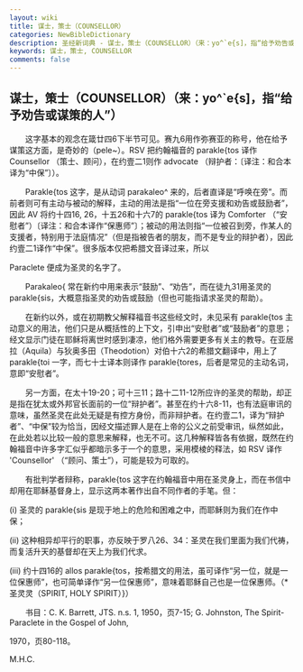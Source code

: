 ```yaml
---
layout: wiki
title: 谋士，策士（COUNSELLOR）
categories: NewBibleDictionary
description: 圣经新词典 - 谋士，策士（COUNSELLOR）（来：yo^`e{s]，指“给予劝告或谋策的人”）
keywords: 谋士，策士, COUNSELLOR
comments: false
---
```


## 谋士，策士（COUNSELLOR）（来：yo^`e{s]，指“给予劝告或谋策的人”）

　　这字基本的观念在箴廿四6下半节可见。赛九6用作弥赛亚的称号，他在给予谋策这方面，是奇妙的（pele~）。RSV 把约翰福音的 parakle{tos 译作 Counsellor （策士、顾问），在约壹二1则作 advocate （辩护者：〔译注：和合本译为“中保”〕）。

　　Parakle{tos 这字，是从动词 parakaleo^ 来的，后者直译是“呼唤在旁”。而前者则可有主动与被动的解释，主动的用法是指“一位在旁支援和劝告或鼓励者”，因此 AV 将约十四16, 26，十五26和十六7的 parakle{tos 译为 Comforter （“安慰者”）〔译注：和合本译作“保惠师”〕；被动的用法则指“一位被召到旁，作某人的支援者，特别用于法庭情况”（但是指被告者的朋友，而不是专业的辩护者），因此约壹二1译作“中保”。很多版本仅把希腊文音译过来，所以

Paraclete 便成为圣灵的名字了。

　　Parakaleo{ 常在新约中用来表示“鼓励”、“劝告”，而在徒九31用圣灵的 parakle{sis，大概意指圣灵的劝告或鼓励（但也可能指请求圣灵的帮助）。

　　在新约以外，或在初期教父解释福音书这些经文时，未见采有 parakle{tos 主动意义的用法，他们只是从概括性的上下文，引申出“安慰者”或“鼓励者”的意思；经文显示门徒在耶稣将离世时感到凄凉，他们格外需要更多有关主的教导。在亚居拉（Aquila）与狄奥多田（Theodotion）对伯十六2的希腊文翻译中，用上了 parakle{toi 一字，而七十士译本则译作 parakle{tores，后者是常见的主动名词，意即“安慰者”。

　　另一方面，在太十19-20；可十三11；路十二11-12所应许的圣灵的帮助，却正是指在犹太或外邦官长面前的一位“辩护者”。甚至在约十六8-11，也有法庭审讯的意味，虽然圣灵在此处无疑是有控方身份，而非辩护者。在约壹二1，译为“辩护者”、“中保”较为恰当，因经文描述罪人是在上帝的公义之前受审讯，纵然如此，在此处若以比较一般的意思来解释，也无不可。这几种解释皆各有依据，既然在约翰福音中许多字汇似乎都暗示多于一个的意思，采用模棱的释法，如 RSV 译作 'Counsellor' （“顾问、策士”），可能是较为可取的。

　　有批判学者辩称，parakle{tos 这字在约翰福音中用在圣灵身上，而在书信中却用在耶稣基督身上，显示这两本著作出自不同作者的手笔。但：

(i) 圣灵的 parakle{sis 是现于地上的危险和困难之中，而耶稣则为我们在作中保；

(ii) 这种相异却平行的职事，亦反映于罗八26、34：圣灵在我们里面为我们代祷，而复活升天的基督却在天上为我们代求。

(iii) 约十四16的 allos parakle{tos，按希腊文的用法，虽可译作“另一位，就是一位保惠师”，也可简单译作“另一位保惠师”，意味着耶稣自己也是一位保惠师。（*圣灵灵（SPIRIT, HOLY SPIRIT）}）

　　书目：C. K. Barrett, JTS. n.s. 1, 1950，页7-15; G. Johnston, The Spirit-Paraclete in the Gospel of John,

1970，页80-118。

M.H.C.






